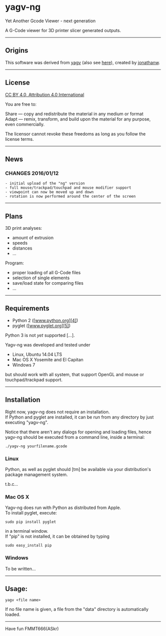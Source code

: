 yagv-ng
=======
Yet Another Gcode Viewer - next generation

A G-Code viewer for 3D printer slicer generated outputs.


---
## Origins

This software was derived from [yagv][1] (also see [here][2]), created by [jonathanw][3].


---
## License

[CC BY 4.0, Attribution 4.0 International][6]

You are free to:

Share — copy and redistribute the material in any medium or format  
Adapt — remix, transform, and build upon the material for any purpose, even commercially.
  
The licensor cannot revoke these freedoms as long as you follow the license terms.
  

---
## News

### CHANGES 2016/01/12

    - initial upload of the "ng" version
    - full mouse/trackpad/touchpad and mouse modifier support
    - viewpoint can now be moved up and down
    - rotation is now performed around the center of the screen


---
## Plans

3D print analyses:
  
  - amount of extrusion
  - speeds
  - distances
  - ...

Program:

  - proper loading of all G-Code files
  - selection of single elements
  - save/load state for comparing files
  - ...


---
## Requirements

  - Python 2 ([www.python.org][4])
  - pyglet ([www.pyglet.org][5])
   
Python 3 is not _yet_ supported [...].

Yagv-ng was developed and tested under
  
  - Linux, Ubuntu 14.04 LTS
  - Mac OS X Yosemite and El Capitan
  - Windows 7
  
but should work with all system, that support OpenGL and mouse or touchpad/trackpad 
support.


--- 
## Installation

Right now, yagv-ng does not require an installation.  
If Python and pyglet are installed, it can be run from any directory by
just executing "yagv-ng".
  
Notice that there aren't any dialogs for opening and loading files, hence  
yagv-ng should be executed from a command line, inside a terminal:
  
    ./yagv-ng yourfilename.gcode
    
    
### Linux

Python, as well as pyglet should [tm] be available via your distribution's
package management system.
  
t.b.c...


### Mac OS X

Yagv-ng does run with Python as distributed from Apple.  
To install pyglet, execute:
  
    sudo pip install pyglet
    
in a terminal window.  
If "pip" is not installed, it can be obtained by typing
  
    sudo easy_install pip
    

### Windows

To be written...

 
---
## Usage:

    yagv <file name>

If no file name is given, a file from the "data" directory is automatically loaded.
  


---

Have fun
FMMT666(ASkr)


[1]: https://github.com/jonathanwin/yagv
[2]: http://www.thingiverse.com/thing:38118
[3]: http://www.thingiverse.com/jonathanw/about
[4]: https://www.python.org/
[5]: https://bitbucket.org/pyglet/pyglet
[6]: http://creativecommons.org/licenses/by/4.0/
